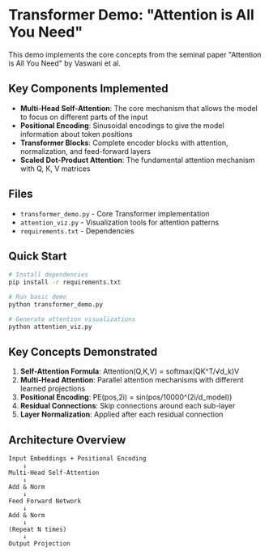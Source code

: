 # Transformer Demo: "Attention is All You Need"

This demo implements the core concepts from the seminal paper "Attention is All You Need" by Vaswani et al.

## Key Components Implemented

- **Multi-Head Self-Attention**: The core mechanism that allows the model to focus on different parts of the input
- **Positional Encoding**: Sinusoidal encodings to give the model information about token positions
- **Transformer Blocks**: Complete encoder blocks with attention, normalization, and feed-forward layers
- **Scaled Dot-Product Attention**: The fundamental attention mechanism with Q, K, V matrices

## Files

- `transformer_demo.py` - Core Transformer implementation
- `attention_viz.py` - Visualization tools for attention patterns
- `requirements.txt` - Dependencies

## Quick Start

```bash
# Install dependencies
pip install -r requirements.txt

# Run basic demo
python transformer_demo.py

# Generate attention visualizations
python attention_viz.py
```

## Key Concepts Demonstrated

1. **Self-Attention Formula**: Attention(Q,K,V) = softmax(QK^T/√d_k)V
2. **Multi-Head Attention**: Parallel attention mechanisms with different learned projections
3. **Positional Encoding**: PE(pos,2i) = sin(pos/10000^(2i/d_model))
4. **Residual Connections**: Skip connections around each sub-layer
5. **Layer Normalization**: Applied after each residual connection

## Architecture Overview

```
Input Embeddings + Positional Encoding
    ↓
Multi-Head Self-Attention
    ↓
Add & Norm
    ↓
Feed Forward Network
    ↓
Add & Norm
    ↓
(Repeat N times)
    ↓
Output Projection
```
